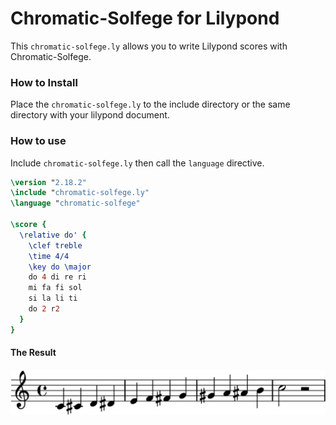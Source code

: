 Chromatic-Solfege for Lilypond
===============================

This `chromatic-solfege.ly` allows you to write Lilypond scores with Chromatic-Solfege. 

### How to Install

Place the `chromatic-solfege.ly` to the include directory or the same directory
with your lilypond document.

### How to use

Include `chromatic-solfege.ly` then call the `language` directive.

```lilypond
\version "2.18.2"
\include "chromatic-solfege.ly"
\language "chromatic-solfege"

\score {
  \relative do' {
    \clef treble
    \time 4/4
    \key do \major
    do 4 di re ri
    mi fa fi sol
    si la li ti
    do 2 r2
  } 
}
```

#### The Result
![Chromatic-Solfege Sample](./docs/sample.png)


